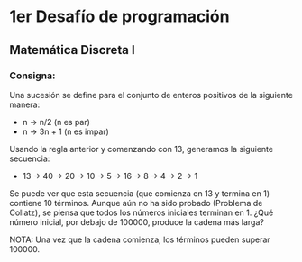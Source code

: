 # 1er Desafío de programación
## Matemática Discreta I

### Consigna:
Una sucesión se define para el conjunto de enteros positivos de la siguiente manera:
- n → n/2 (n es par)
- n → 3n + 1 (n es impar)

Usando la regla anterior y comenzando con 13, generamos la siguiente secuencia:
- 13 → 40 → 20 → 10 → 5 → 16 → 8 → 4 → 2 → 1

Se puede ver que esta secuencia (que comienza en 13 y termina en 1) contiene 10 términos. Aunque aún no ha sido probado (Problema de Collatz), se piensa que todos los números iniciales terminan en 1. ¿Qué número inicial, por debajo de 100000, produce la cadena más larga?

NOTA: Una vez que la cadena comienza, los términos pueden superar 100000.
